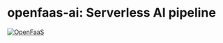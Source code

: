 # openfaas-ai: Serverless AI pipeline

[![OpenFaaS](https://img.shields.io/badge/openfaas-cloud-blue.svg)](https://www.openfaas.com)
